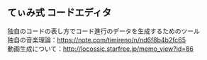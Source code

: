 ## てぃみ式 コードエディタ
独自のコードの表し方でコード進行のデータを生成するためのツール  
独自の音楽理論：https://note.com/timireno/n/nd6f8b4b2fc65  
動画生成について：http://locossic.starfree.jp/memo_view?id=86  